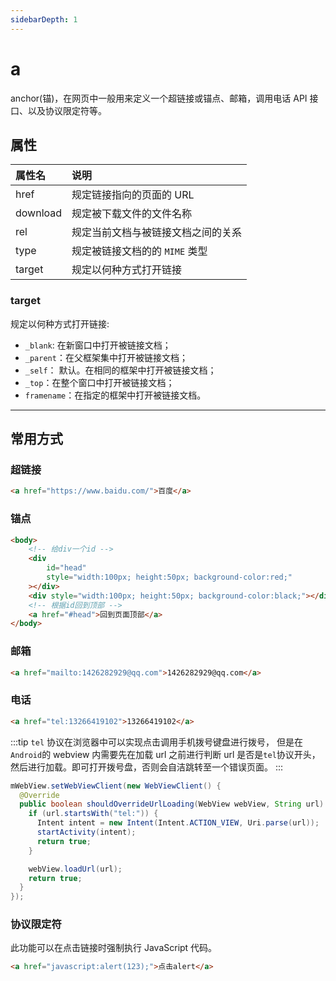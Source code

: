 ```yaml
---
sidebarDepth: 1
---
```


# a

anchor(锚)，在网页中一般用来定义一个超链接或锚点、邮箱，调用电话 API 接口、以及协议限定符等。

## 属性

| 属性名   | 说明                               |
| :------- | :--------------------------------- |
| href     | 规定链接指向的页面的 URL           |
| download | 规定被下载文件的文件名称           |
| rel      | 规定当前文档与被链接文档之间的关系 |
| type     | 规定被链接文档的的 `MIME` 类型     |
| target   | 规定以何种方式打开链接             |

### target

规定以何种方式打开链接:

-   `_blank`: 在新窗口中打开被链接文档；
-   `_parent`：在父框架集中打开被链接文档；
-   `_self`： 默认。在相同的框架中打开被链接文档；
-   `_top`：在整个窗口中打开被链接文档；
-   `framename`：在指定的框架中打开被链接文档。

---

## 常用方式

### 超链接

```html
<a href="https://www.baidu.com/">百度</a>
```

### 锚点

```html
<body>
    <!-- 给div一个id -->
    <div
        id="head"
        style="width:100px; height:50px; background-color:red;"
    ></div>
    <div style="width:100px; height:50px; background-color:black;"></div>
    <!-- 根据id回到顶部 -->
    <a href="#head">回到页面顶部</a>
</body>
```

### 邮箱

```html
<a href="mailto:1426282929@qq.com">1426282929@qq.com</a>
```

### 电话

```html
<a href="tel:13266419102">13266419102</a>
```

:::tip
`tel` 协议在浏览器中可以实现点击调用手机拨号键盘进行拨号， 但是在`Android`的 webview 内需要先在加载 url 之前进行判断 url 是否是`tel`协议开头，然后进行加载。即可打开拨号盘，否则会自洁跳转至一个错误页面。
:::

```java
mWebView.setWebViewClient(new WebViewClient() {
  @Override
  public boolean shouldOverrideUrlLoading(WebView webView, String url) {
    if (url.startsWith("tel:")) {
      Intent intent = new Intent(Intent.ACTION_VIEW, Uri.parse(url));
      startActivity(intent);
      return true;
    }

    webView.loadUrl(url);
    return true;
  }
});
```

### 协议限定符

此功能可以在点击链接时强制执行 JavaScript 代码。

```html
<a href="javascript:alert(123);">点击alert</a>
```
